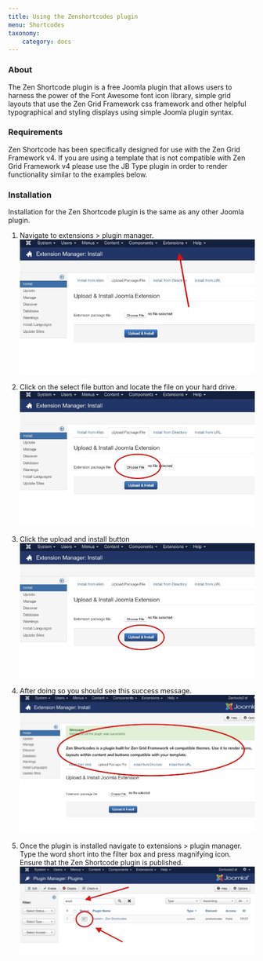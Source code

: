 ```yaml
---
title: Using the Zenshortcodes plugin
menu: Shortcodes
taxonomy:
    category: docs
---
```



### About
The Zen Shortcode plugin is a free Joomla plugin that allows users to harness the power of the Font Awesome font icon library, simple grid layouts that use the Zen Grid Framework css framework and other helpful typographical and styling displays using simple Joomla plugin syntax.

### Requirements
Zen Shortcode has been specifically designed for use with the Zen Grid Framework v4. If you are using a template that is not compatible with Zen Grid Framework v4 please use the JB Type plugin in order to render functionality similar to the examples below.

### Installation
Installation for the Zen Shortcode plugin is the same as any other Joomla plugin.

1. Navigate to extensions > plugin manager.
![How to install a Joomla plugin step 1](/images/shortcode-installation/01-install-page.jpeg)

2. Click on the select file button and locate the file on your hard drive.
![How to install a Joomla plugin step 2](/images/shortcode-installation/02-choose-file.jpeg)

3. Click the upload and install button
![How to install a Joomla plugin step 3](/images/shortcode-installation/03-upload-install.jpeg)

4. After doing so you should see this success message.
![How to install a Joomla plugin step 4](/images/shortcode-installation/04-success-shortcode-install.jpeg)

5. Once the plugin is installed navigate to extensions > plugin manager. Type the word short into the filter box and press magnifying icon. Ensure that the Zen Shortcode plugin is published.
![How to install a Joomla plugin step 5](/images/shortcode-installation/05-publish-zenshortcodes.jpeg)